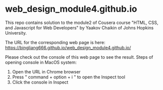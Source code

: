 # web_design_module4.github.io
This repo contains solution to the module2 of Cousera course "HTML, CSS, and Javascript for Web Developers" by Yaakov Chaikin of Johns Hopkins University. 

The URL for the corresponding web page is here: https://bingliang666.github.io/web_design_module4.github.io/

Please check out the console of this web page to see the result.
Steps of opening console in MacOS system:
1. Open the URL in Chrome browser
2. Press " command + option + i " to open the Inspect tool
3. Click the console in Inspect
